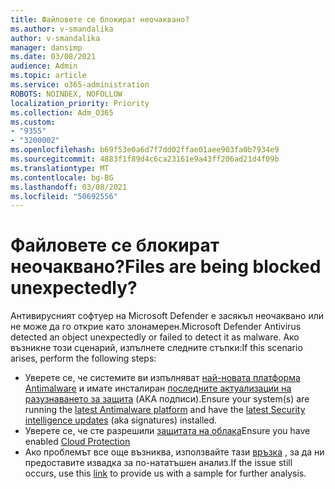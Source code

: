 ```yaml
---
title: Файловете се блокират неочаквано?
ms.author: v-smandalika
author: v-smandalika
manager: dansimp
ms.date: 03/08/2021
audience: Admin
ms.topic: article
ms.service: o365-administration
ROBOTS: NOINDEX, NOFOLLOW
localization_priority: Priority
ms.collection: Adm_O365
ms.custom:
- "9355"
- "3200002"
ms.openlocfilehash: b69f53e0a6d7f7dd02ffae01aee903fa0b7934e9
ms.sourcegitcommit: 4883f1f89d4c6ca23161e9a43ff206ad21d4f09b
ms.translationtype: MT
ms.contentlocale: bg-BG
ms.lasthandoff: 03/08/2021
ms.locfileid: "50692556"
---
```

# <a name="files-are-being-blocked-unexpectedly"></a><span data-ttu-id="a3607-102">Файловете се блокират неочаквано?</span><span class="sxs-lookup"><span data-stu-id="a3607-102">Files are being blocked unexpectedly?</span></span>

<span data-ttu-id="a3607-103">Антивирусният софтуер на Microsoft Defender е засякъл неочаквано или не може да го открие като злонамерен.</span><span class="sxs-lookup"><span data-stu-id="a3607-103">Microsoft Defender Antivirus detected an object unexpectedly or failed to detect it as malware.</span></span> <span data-ttu-id="a3607-104">Ако възникне този сценарий, изпълнете следните стъпки:</span><span class="sxs-lookup"><span data-stu-id="a3607-104">If this scenario arises, perform the following steps:</span></span>

- <span data-ttu-id="a3607-105">Уверете се, че системите ви изпълняват [най-новата платформа Antimalware](https://docs.microsoft.com/windows/security/threat-protection/microsoft-defender-antivirus/manage-updates-baselines-microsoft-defender-antivirus) и имате инсталиран [последните актуализации на разузнаването за защита](https://www.microsoft.com/security/encyclopedia/adlpackages.aspx) (AKA подписи).</span><span class="sxs-lookup"><span data-stu-id="a3607-105">Ensure your system(s) are running the [latest Antimalware platform](https://docs.microsoft.com/windows/security/threat-protection/microsoft-defender-antivirus/manage-updates-baselines-microsoft-defender-antivirus) and have the [latest Security intelligence updates](https://www.microsoft.com/security/encyclopedia/adlpackages.aspx) (aka signatures) installed.</span></span>
- <span data-ttu-id="a3607-106">Уверете се, че сте разрешили [защитата на облака](https://docs.microsoft.com/windows/security/threat-protection/microsoft-defender-antivirus/enable-cloud-protection-microsoft-defender-antivirus)</span><span class="sxs-lookup"><span data-stu-id="a3607-106">Ensure you have enabled [Cloud Protection](https://docs.microsoft.com/windows/security/threat-protection/microsoft-defender-antivirus/enable-cloud-protection-microsoft-defender-antivirus)</span></span>
- <span data-ttu-id="a3607-107">Ако проблемът все още възниква, използвайте тази [връзка](https://www.microsoft.com/wdsi/filesubmission) , за да ни предоставите извадка за по-нататъшен анализ.</span><span class="sxs-lookup"><span data-stu-id="a3607-107">If the issue still occurs, use this [link](https://www.microsoft.com/wdsi/filesubmission) to provide us with a sample for further analysis.</span></span>
